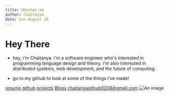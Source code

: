 ```yaml
---
title: devchai.me
author: Chaitanya
date: Sun August 20
---
```


# Hey There

- hey, i'm Chaitanya. i'm a software engineer who's interested in programming language design and theory. i'm also interested in distributed systems, web development, and the future of computing.

- go to my github to look at some of the things i've made!

[resume](./resume.pdf) [github](https://github.com/chaitanya02082000) [projects](./projects.html) [Blogs](./blogs.html)
[chaitanyagithub0208@gmail.com](mailto:chaitanyagithub0208@gmail.com)
![An image](img.png)
